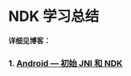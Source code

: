 # NDK 学习总结

#### 详细见博客：

### 1. [Android — 初始 JNI 和 NDK](http://omooo.top/2017/11/21/Android%20---%20初始JNI和NDK/)

